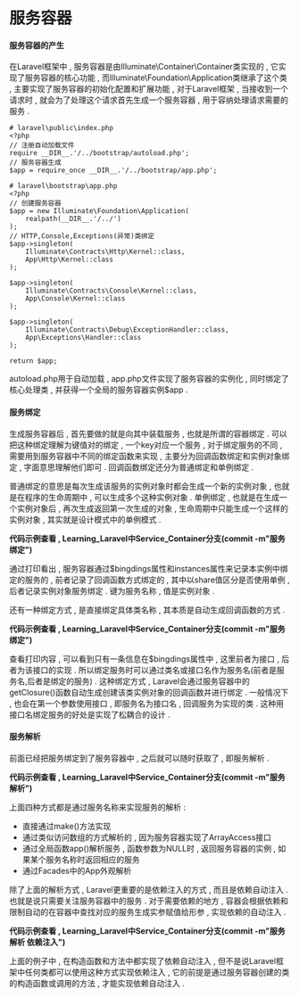 # 服务容器

#### **服务容器的产生**

在Laravel框架中 , 服务容器是由Illuminate\Container\Container类实现的 , 它实现了服务容器的核心功能 , 而Illuminate\Foundation\Application类继承了这个类 , 主要实现了服务容器的初始化配置和扩展功能 , 对于Laravel框架 , 当接收到一个请求时 , 就会为了处理这个请求首先生成一个服务容器 , 用于容纳处理请求需要的服务 .

```
# laravel\public\index.php
<?php
// 注册自动加载文件
require __DIR__.'/../bootstrap/autoload.php';
// 服务容器生成
$app = require_once __DIR__.'/../bootstrap/app.php';
```

```
# laravel\bootstrap\app.php
<?php
// 创建服务容器
$app = new Illuminate\Foundation\Application(
    realpath(__DIR__.'/../')
);
// HTTP,Console,Exceptions(异常)类绑定
$app->singleton(
    Illuminate\Contracts\Http\Kernel::class,
    App\Http\Kernel::class
);

$app->singleton(
    Illuminate\Contracts\Console\Kernel::class,
    App\Console\Kernel::class
);

$app->singleton(
    Illuminate\Contracts\Debug\ExceptionHandler::class,
    App\Exceptions\Handler::class
);

return $app;
```

autoload.php用于自动加载 , app.php文件实现了服务容器的实例化 , 同时绑定了核心处理类 , 并获得一个全局的服务容器实例$app .

#### **服务绑定**

生成服务容器后 , 首先要做的就是向其中装载服务 , 也就是所谓的容器绑定 . 可以把这种绑定理解为键值对的绑定 , 一个key对应一个服务 , 对于绑定服务的不同 , 需要用到服务容器中不同的绑定函数来实现 , 主要分为回调函数绑定和实例对象绑定 , 字面意思理解他们即可 . 回调函数绑定还分为普通绑定和单例绑定 .

普通绑定的意思是每次生成该服务的实例对象时都会生成一个新的实例对象 , 也就是在程序的生命周期中 , 可以生成多个这种实例对象 . 单例绑定 , 也就是在生成一个实例对象后 , 再次生成返回第一次生成的对象 , 生命周期中只能生成一个这样的实例对象 , 其实就是设计模式中的单例模式 .

**代码示例查看 , Learning\_Laravel中Service\_Container分支\(commit -m"服务绑定"\)**

通过打印看出 , 服务容器通过$bingdings属性和instances属性来记录本实例中绑定的服务的 , 前者记录了回调函数方式绑定的 , 其中以share值区分是否使用单例 , 后者记录实例对象服务绑定 . 键为服务名称 , 值是实例对象 .

还有一种绑定方式 , 是直接绑定具体类名称 , 其本质是自动生成回调函数的方式 .

**代码示例查看 , Learning\_Laravel中Service\_Container分支\(commit -m"服务绑定"\)**

查看打印内容 , 可以看到只有一条信息在$bingdings属性中 , 这里前者为接口 , 后者为该接口的实现 . 所以绑定服务时可以通过类名或接口名作为服务名\(前者是服务名,后者是绑定的服务\) . 这种绑定方式 , Laravel会通过服务容器中的getClosure\(\)函数自动生成创建该类实例对象的回调函数并进行绑定 .  一般情况下 , 也会在第一个参数使用接口 , 即服务名为接口名 , 回调服务为实现的类 . 这种用接口名绑定服务的好处是实现了松耦合的设计 .

#### 服务解析

前面已经把服务绑定到了服务容器中 , 之后就可以随时获取了 , 即服务解析 .

**代码示例查看 , Learning\_Laravel中Service\_Container分支\(commit -m"服务解析"\)**

上面四种方式都是通过服务名称来实现服务的解析 : 

* 直接通过make\(\)方法实现
* 通过类似访问数组的方式解析的 , 因为服务容器实现了ArrayAccess接口
* 通过全局函数app\(\)解析服务 , 函数参数为NULL时 , 返回服务容器的实例 , 如果某个服务名称时返回相应的服务
* 通过Facades中的App外观解析

除了上面的解析方式 , Laravel更重要的是依赖注入的方式 , 而且是依赖自动注入 . 也就是说只需要关注服务容器中的服务 . 对于需要依赖的地方 , 容器会根据依赖和限制自动的在容器中查找对应的服务生成实参赋值给形参 , 实现依赖的自动注入 . 

**代码示例查看 , Learning\_Laravel中Service\_Container分支\(commit -m"服务解析 依赖注入"\)**

上面的例子中 , 在构造函数和方法中都实现了依赖自动注入 , 但不是说Laravel框架中任何类都可以使用这种方式实现依赖注入 , 它的前提是通过服务容器创建的类的构造函数或调用的方法 , 才能实现依赖自动注入 . 


